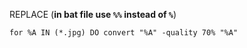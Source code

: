 
REPLACE (**in bat file use `%%` instead of `%`**)

`for %A IN (*.jpg) DO convert "%A" -quality 70% "%A"`
